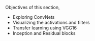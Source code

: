 Objectives of this section, 
- Exploring ConvNets
- Visualizing the activations and filters
- Transfer learning using VGG16
- Inception and Residual blocks